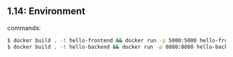 ## 1.14: Environment
commands:
```bash
$ docker build . -t hello-frontend && docker run -p 5000:5000 hello-frontend
$ docker build . -t hello-backend && docker run -p 8080:8080 hello-backend
```